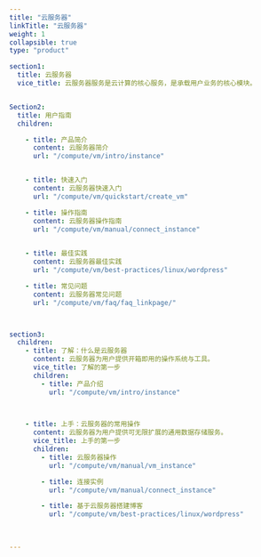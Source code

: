 ```yaml
---
title: "云服务器"
linkTitle: "云服务器"
weight: 1
collapsible: true
type: "product"

section1:
  title: 云服务器
  vice_title: 云服务器服务是云计算的核心服务，是承载用户业务的核心模块。


Section2:
  title: 用户指南
  children:

    - title: 产品简介
      content: 云服务器简介
      url: "/compute/vm/intro/instance"


    - title: 快速入门
      content: 云服务器快速入门
      url: "/compute/vm/quickstart/create_vm"

    - title: 操作指南
      content: 云服务器操作指南
      url: "/compute/vm/manual/connect_instance"
    

    - title: 最佳实践
      content: 云服务器最佳实践
      url: "/compute/vm/best-practices/linux/wordpress"

    - title: 常见问题
      content: 云服务器常见问题
      url: "/compute/vm/faq/faq_linkpage/"



section3:
  children:
    - title: 了解：什么是云服务器
      content: 云服务器为用户提供开箱即用的操作系统与工具。
      vice_title: 了解的第一步
      children:
        - title: 产品介绍
          url: "/compute/vm/intro/instance"

        

    - title: 上手：云服务器的常用操作
      content: 云服务器为用户提供可无限扩展的通用数据存储服务。
      vice_title: 上手的第一步
      children: 
        - title: 云服务器操作
          url: "/compute/vm/manual/vm_instance"

        - title: 连接实例
          url: "/compute/vm/manual/connect_instance"

        - title: 基于云服务器搭建博客
          url: "/compute/vm/best-practices/linux/wordpress"
        

       
---
```


<!-- type: "product" 这个参数表明这是一个产品index页面 -->
<!-- section1 为产品index页面 主标题 副标题 video  video_img为视频图片  -->
<!-- section2 为产品index页面 第一个大块的用户文档配置  -->
<!-- section3 为产品index页面 第二个大块的开发者文档配置  -->
<!-- section4 为产品index页面 第三个大块的学习路径配置  -->
<!-- sectionVideo 是视频专区页面 -->